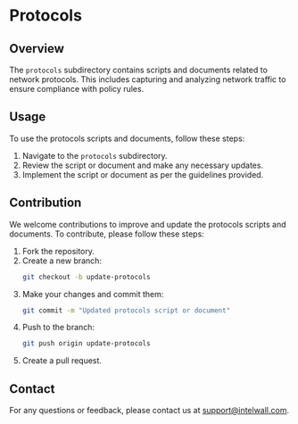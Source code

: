 # Protocols

## Overview
The `protocols` subdirectory contains scripts and documents related to network protocols. This includes capturing and analyzing network traffic to ensure compliance with policy rules.

## Usage
To use the protocols scripts and documents, follow these steps:
1. Navigate to the `protocols` subdirectory.
2. Review the script or document and make any necessary updates.
3. Implement the script or document as per the guidelines provided.

## Contribution
We welcome contributions to improve and update the protocols scripts and documents. To contribute, please follow these steps:
1. Fork the repository.
2. Create a new branch:
    ```bash
    git checkout -b update-protocols
    ```
3. Make your changes and commit them:
    ```bash
    git commit -m "Updated protocols script or document"
    ```
4. Push to the branch:
    ```bash
    git push origin update-protocols
    ```
5. Create a pull request.

## Contact
For any questions or feedback, please contact us at support@intelwall.com.
